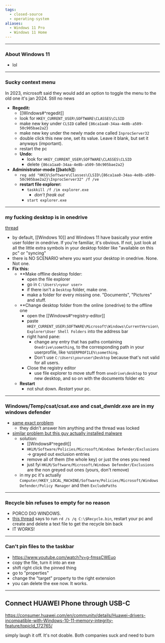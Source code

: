 ```yaml
---
tags:
  - closed-source
  - operating-system
aliases:
  - Windows 11 Pro
  - Windows 11 Home
---
```

---

### About Windows 11

- lol

---

### Sucky context menu

In 2023, microsoft said they would add an option to toggle the menu to the old one
it's jan 2024. Still no news
- **Regedit:**
	- [[Windows#^regedit]]
	- look for `HKEY_CURRENT_USER\SOFTWARE\CLASSES\CLSID`
	- make new key under `CLSID` called `{86ca1aa0-34aa-4e8b-a509-50c905bae2a2}`
	- make new key under the newly made one called `InprocServer32`
	- double click this new one, set its value. Leave it blank, but set it anyways (important).
	- restart the pc
	- **Undo:**
		- look for `HKEY_CURRENT_USER\SOFTWARE\CLASSES\CLSID`
		- delete `{86ca1aa0-34aa-4e8b-a509-50c905bae2a2}`
- **Administrator-mode [[batch]]:**
	- `reg add "HKCU\Software\Classes\CLSID\{86ca1aa0-34aa-4e8b-a509-50c905bae2a2}\InprocServer32" /f /ve`
	- **restart file explorer:**
		- `taskkill /f /im explorer.exe`
			- _don't freak out_
		- `start explorer.exe`

---

### my fucking desktop is in onedrive

[thread](https://answers.microsoft.com/en-us/windows/forum/all/why-are-my-desktop-files-located-in-a-onedrive/9c618093-b999-4da1-a931-02a0098ed244 )
- by default, [[Windows 10]] and Windows 11 have basically your entire user folder in onedrive. If you're familiar, it's obvious. If not, just look at all the little extra symbols in your desktop folder like "available on this pc" or "syncing"
- there is NO SCENARIO where you want your desktop in onedrive. None. Not one.
- **Fix this:**
	- **Make offline desktop folder:
		- open the file explorer
		- go in `C:\Users\<your user>`
		- if there isn't a `Desktop` folder, make one.
		- make a folder for every missing one. "Documents", "Pictures" and stuff.
	- **Change desktop folder from the online (onedrive) to the offline one
		- open the [[Windows#^registry-editor]]
		- paste `HKEY_CURRENT_USER\SOFTWARE\Microsoft\Windows\CurrentVersion\Explorer\User Shell Folders` into the address bar
		- right hand pane:
			- change any entry that has paths containing `Onedrive\something`, to the corresponding path in your userprofile, like `%USERPROFILE%\something`.
			- Don't use `C:\Users\youruser\Desktop` because that's not valid for all users.
		- Close the registry editor
			- use file explorer to move stuff from `onedrive\desktop` to your new desktop, and so on with the documents folder etc
	- **Restart**
		- not shut down. _Restart_ your pc.

---

### Windows/Temp/csat/csat.exe and csat_dwnldr.exe are in my windows defender


- [same exact problem](https://answers.microsoft.com/it-it/windows/forum/all/impossibile-rimuovere-elementi-da-escludere-dalle/b80372e5-ff79-4040-bcac-1188546d20ab)
	- they didn't answer him anything and the thread was locked
- [similar problem but this guy actually installed malware](https://www.reddit.com/r/windows/comments/131pk7n/i_cant_remove_greyed_out_these_exclusions_from/)
	- solution:
		- [[Windows#^regedit]]
		- `HKLM/Software/Policies/Microsoft/Windows Defender/Exclusions` ${ \to }$ grayed out exclusion entries
		- remove all of them (the whole key) or just the ones you need
		- just fyi `HKLM/Software/Microsoft/Windows Defender/Exclusions` are the non greyed out ones (yours, don't remove)
	- in my pc it's actually `Computer/HKEY_LOCAL_MACHINE/Software/Policies/Microsoft/Windows Defender/Policy Manager` and then `ExcludePaths`

---

### Recycle bin refuses to empty for no reason

- PORCO DIO WINDOWS.
- [this thread](https://answers.microsoft.com/en-us/windows/forum/all/recycle-bin-not-emptying/404e6fbc-3647-403e-84a1-b53821b119a6) says to run `rd /s /q C:\$Recycle.bin`, restart your pc and create and delete a text file to get the recycle bin back
- IT WORKS!

---

### Can't pin files to the taskbar

- https://www.youtube.com/watch?v=g-fmssCWEuo
- copy the file, turn it into an exe
- shift right click the pinned thing
- go to "properties"
- change the "target" property to the right extension
- you can delete the exe now. It works.

---

## Connect HUAWEI Phone through USB-C

https://consumer.huawei.com/en/community/details/Huawei-drivers-incompatible-with-Windows-10-11-memory-integrity-feature/topicId_172765/

simply laugh it off. It's not doable. Both companies suck and need to burn